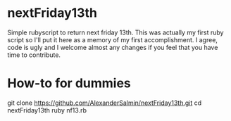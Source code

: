 nextFriday13th
==============

Simple rubyscript to return next friday 13th. This was actually my first ruby script so
I'll put it here as a memory of my first accomplishment. I agree, code is ugly and I welcome
almost any changes if you feel that you have time to contribute.

How-to for dummies
==============
 git clone https://github.com/AlexanderSalmin/nextFriday13th.git
 cd nextFriday13th
 ruby nf13.rb
